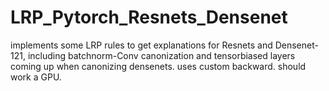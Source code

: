 # LRP_Pytorch_Resnets_Densenet
implements some LRP rules to get explanations for Resnets and Densenet-121, including batchnorm-Conv canonization and tensorbiased layers coming up when canonizing densenets. uses custom backward. should work a GPU.

